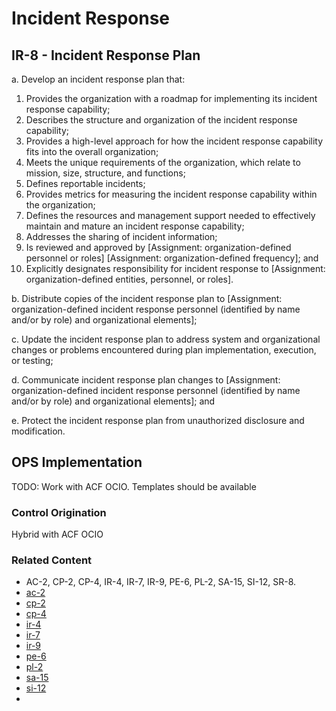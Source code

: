 # Incident Response
## IR-8 - Incident Response Plan

a. Develop an incident response plan that:<br />
1. Provides the organization with a roadmap for implementing its incident response capability;<br />
2. Describes the structure and organization of the incident response capability;<br />
3. Provides a high-level approach for how the incident response capability fits into the overall organization;<br />
4. Meets the unique requirements of the organization, which relate to mission, size, structure, and functions;<br />
5. Defines reportable incidents;<br />
6. Provides metrics for measuring the incident response capability within the organization;<br />
7. Defines the resources and management support needed to effectively maintain and mature an incident response capability;<br />
8. Addresses the sharing of incident information;<br />
9. Is reviewed and approved by [Assignment: organization-defined personnel or roles] [Assignment: organization-defined frequency]; and<br />
10. Explicitly designates responsibility for incident response to [Assignment: organization-defined entities, personnel, or roles].

b. Distribute copies of the incident response plan to [Assignment: organization-defined incident response personnel (identified by name and/or by role) and organizational elements];

c. Update the incident response plan to address system and organizational changes or problems encountered during plan implementation, execution, or testing;

d. Communicate incident response plan changes to [Assignment: organization-defined incident response personnel (identified by name and/or by role) and organizational elements]; and

e. Protect the incident response plan from unauthorized disclosure and modification.

## OPS Implementation

TODO: Work with ACF OCIO. Templates should be available

### Control Origination

Hybrid with ACF OCIO

### Related Content

* AC-2, CP-2, CP-4, IR-4, IR-7, IR-9, PE-6, PL-2, SA-15, SI-12, SR-8.
* [ac-2](../ac-02/index.md)
* [cp-2](../cp-02/index.md)
* [cp-4](../cp-04/index.md)
* [ir-4](../ir-04/index.md)
* [ir-7](../ir-07/index.md)
* [ir-9](../ir-09/index.md)
* [pe-6](../pe-06/index.md)
* [pl-2](../pl-02/index.md)
* [sa-15](../sa-15/index.md)
* [si-12](../si-12/index.md)
*
